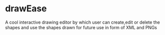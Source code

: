 # drawEase
A cool interactive drawing editor by which user can create,edit or delete the shapes and use the shapes drawn for future use in form of XML and PNGs
